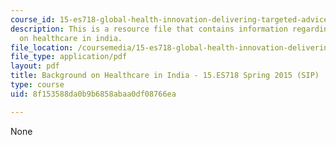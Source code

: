 ```yaml
---
course_id: 15-es718-global-health-innovation-delivering-targeted-advice-to-an-organization-in-the-field-spring-2015
description: This is a resource file that contains information regarding background
  on healthcare in india.
file_location: /coursemedia/15-es718-global-health-innovation-delivering-targeted-advice-to-an-organization-in-the-field-spring-2015/8f153588da0b9b6858abaa0df08766ea_MIT15_ES718S15_Day2.pdf
file_type: application/pdf
layout: pdf
title: Background on Healthcare in India - 15.ES718 Spring 2015 (SIP)
type: course
uid: 8f153588da0b9b6858abaa0df08766ea

---
```

None